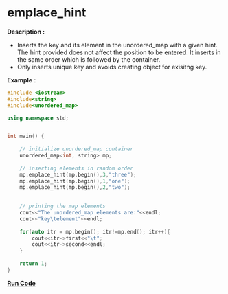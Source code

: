 # emplace_hint

**Description :** 
  * Inserts the key and its element in the unordered_map with a given hint. The hint provided does not affect the position to be entered. It inserts in the same order         which is followed by the container. 
  * Only inserts unique key and avoids creating object for exisitng key.

**Example** :

```cpp
#include <iostream>
#include<string>
#include<unordered_map>

using namespace std;


int main() {
  
    // initialize unordered_map container
    unordered_map<int, string> mp;
  
    // inserting elements in random order
    mp.emplace_hint(mp.begin(),3,"three");
    mp.emplace_hint(mp.begin(),1,"one");
    mp.emplace_hint(mp.begin(),2,"two");

        
    // printing the map elements 
    cout<<"The unordered_map elements are:"<<endl;
    cout<<"key\telement"<<endl;
    
    for(auto itr = mp.begin(); itr!=mp.end(); itr++){
        cout<<itr->first<<"\t";
        cout<<itr->second<<endl;    
    }
    
    return 1;
}
```
**[Run Code](https://rextester.com/QJT17849)**
